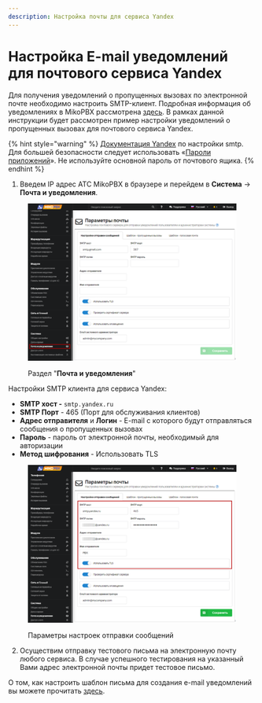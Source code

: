 ```yaml
---
description: Настройка почты для сервиса Yandex
---
```


# Настройка E-mail уведомлений для почтового сервиса Yandex

Для получения уведомлений о пропущенных вызовах по электронной почте необходимо настроить SMTP-клиент. Подробная информация об уведомлениях в MikoPBX рассмотрена [здесь](./). В рамках данной инструкции будет рассмотрен пример настройки уведомлений о пропущенных вызовах для почтового сервиса Yandex.

{% hint style="warning" %}
[Документация Yandex](https://yandex.ru/support/mail/mail-clients/others.html) по настройки smtp.\
Для большей безопасности следует использовать «[Пароли приложений](https://yandex.ru/support/id/authorization/app-passwords.html)». Не используйте основной пароль от почтового ящика.
{% endhint %}

1. Введем IP адрес АТС MikoPBX в браузере и перейдем в **Система** → **Почта и уведомления**.

<figure><img src="../../../.gitbook/assets/1 (47).png" alt=""><figcaption><p>Раздел "<strong>Почта и уведомления</strong>"</p></figcaption></figure>

Настройки SMTP клиента для сервиса Yandex:

* **SMTP хост -**  `smtp.yandex.ru`
* **SMTP Порт** - 465 (Порт для обслуживания клиентов)
* **Адрес отправителя** и **Логин** - E-mail с которого будут отправляться сообщения о пропущенных вызовах
* **Пароль** - пароль от электронной почты, необходимый для авторизации
* **Метод шифрования** - Использовать TLS

<figure><img src="../../../.gitbook/assets/1 (12).png" alt=""><figcaption><p>Параметры настроек отправки сообщений </p></figcaption></figure>

2. Осуществим отправку тестового письма на электронную почту любого сервиса. В случае успешного тестирования на указанный Вами адрес электронной почты придет тестовое письмо.

О том, как настроить шаблон письма для создания e-mail уведомлений вы можете прочитать [здесь](./).
